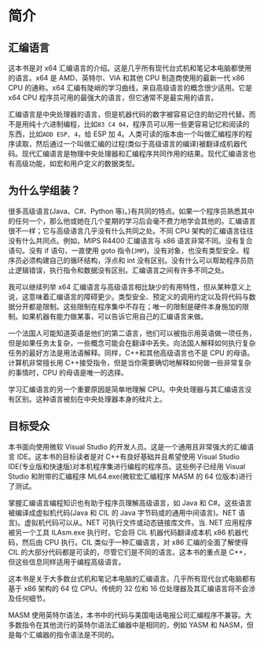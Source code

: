 # 简介

## 汇编语言

这本书是对 x64 汇编语言的介绍。这是几乎所有现代台式机和笔记本电脑都使用的语言。x64 是 AMD、英特尔、VIA 和其他 CPU 制造商使用的最新一代 x86 CPU 的通称。x64 汇编有陡峭的学习曲线，来自高级语言的概念很少适用。它是 x64 CPU 程序员可用的最强大的语言，但它通常不是最实用的语言。

汇编语言是中央处理器的语言，但是机器代码的数字被容易记住的助记符代替。而不是用纯十六进制编程，比如`83 C4 04`，程序员可以用一些更容易记忆和阅读的东西，比如`ADD ESP, 4`，给 ESP 加 4。人类可读的版本由一个叫做汇编程序的程序读取，然后通过一个叫做汇编的过程(类似于高级语言的编译)被翻译成机器代码。现代汇编语言是物理中央处理器和汇编程序共同作用的结果。现代汇编语言也有高级功能，如宏和用户定义的数据类型。

## 为什么学组装？

很多高级语言(Java、C#、Python 等)。)有共同的特点。如果一个程序员熟悉其中的任何一个，那么他或她在几个星期的学习后会毫不费力地学会其他的。汇编语言很不一样；它与高级语言几乎没有什么共同之处。不同 CPU 架构的汇编语言往往没有什么共同点。例如，MIPS R4400 汇编语言与 x86 语言非常不同。没有复合语句。没有 if 语句，一直使用 goto 指令(`JMP`)。没有对象，也没有类型安全。程序员必须构建自己的循环结构，浮点和 int 没有区别。没有什么可以帮助程序员防止逻辑错误，执行指令和数据没有区别。汇编语言之间有许多不同之处。

我可以继续列举 x64 汇编语言与高级语言相比缺少的有用特性，但从某种意义上说，这意味着汇编语言的障碍更少。类型安全、预定义的调用约定以及将代码与数据分开都是限制。这些限制在程序集中不存在；唯一的限制是硬件本身施加的限制。如果机器有能力做某事，可以告诉它用自己的汇编语言来做。

一个法国人可能知道英语是他们的第二语言，他们可以被指示用英语做一项任务，但是如果任务太复杂，一些概念可能会在翻译中丢失。向法国人解释如何执行复杂任务的最好方法是用法语解释。同样，C++和其他高级语言也不是 CPU 的母语。计算机非常擅长用 C++接受指令，但是当你需要确切地解释如何做一些非常复杂的事情时，CPU 的母语是唯一的选择。

学习汇编语言的另一个重要原因是简单地理解 CPU。中央处理器与其汇编语言没有区别。这种语言被刻在中央处理器本身的硅片上。

## 目标受众

本书面向使用微软 Visual Studio 的开发人员。这是一个通用且非常强大的汇编语言 IDE。这本书的目标读者是对 C++有良好基础并且希望使用 Visual Studio IDE(专业版和快速版)对本机程序集进行编程的程序员。这些例子已经用 Visual Studio 和附带的汇编程序 ML64.exe(微软宏汇编程序 MASM 的 64 位版本)进行了测试。

掌握汇编语言编程知识也有助于程序员理解高级语言，如 Java 和 C#。这些语言被编译成虚拟机代码(Java 和 CIL 的 Java 字节码或的通用中间语言)。NET 语言)。虚拟机代码可以从。NET 可执行文件或动态链接库文件。当. NET 应用程序被另一个工具 ILAsm.exe 执行时，它会将 CIL 机器代码翻译成本机 x86 机器代码，然后由 CPU 执行。CIL 类似于一种汇编语言，对 x86 汇编的全面了解使得 CIL 的大部分代码都是可读的，尽管它们是不同的语言。这本书的重点是 C++，但这些信息同样适用于编程高级语言。

这本书是关于大多数台式机和笔记本电脑的汇编语言。几乎所有现代台式电脑都有基于 x86 架构的 64 位 CPU。传统的 32 位和 16 位处理器及其汇编语言将不会涉及任何细节。

MASM 使用英特尔语法，本书中的代码与美国电话电报公司汇编程序不兼容。大多数指令在其他流行的英特尔语法汇编器中是相同的，例如 YASM 和 NASM，但是每个汇编器的指令语法是不同的。